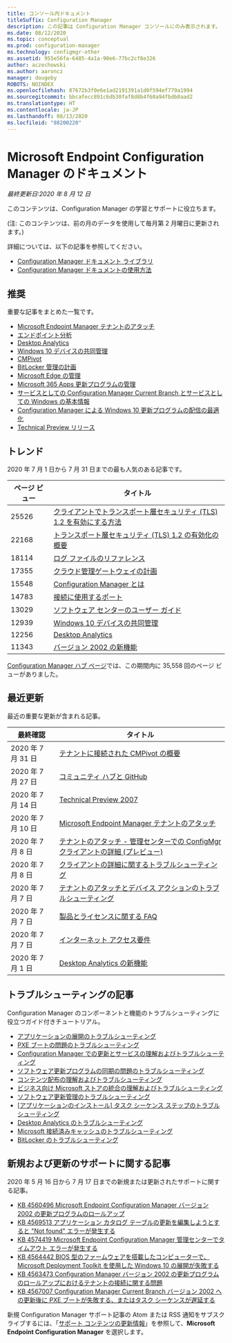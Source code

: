 ```yaml
---
title: コンソール内ドキュメント
titleSuffix: Configuration Manager
description: この記事は Configuration Manager コンソールにのみ表示されます。
ms.date: 08/12/2020
ms.topic: conceptual
ms.prod: configuration-manager
ms.technology: configmgr-other
ms.assetid: 955e56fa-6485-4a1a-90e6-77bc2cf8e326
author: aczechowski
ms.author: aaroncz
manager: dougeby
ROBOTS: NOINDEX
ms.openlocfilehash: 87672b3f0e6e1ad2191391a1d0f594ef779a1994
ms.sourcegitcommit: bbcafecc891c6db30faf8d8b4f60a94fbdb0aad2
ms.translationtype: HT
ms.contentlocale: ja-JP
ms.lasthandoff: 08/13/2020
ms.locfileid: "88200220"
---
```

<!-- 
- Feature 1357546
- This page displays in-console, under the Community workspace, Documentation node. 
- Don't use any relative links; must be full https://docs.microsoft.com and language neutral
- Process: https://microsoft.sharepoint.com/teams/ConfigMgr/Documents/ContentPub/Data%20collection%20process%20for%20Feature%201357546%20In-console%20documentation.docx?web=1
-->

# <a name="microsoft-endpoint-configuration-manager-documentation"></a>Microsoft Endpoint Configuration Manager のドキュメント

*最終更新日:2020 年 8 月 12 日*

このコンテンツは、Configuration Manager の学習とサポートに役立ちます。

(注: このコンテンツは、前の月のデータを使用して毎月第 2 月曜日に更新されます。)

詳細については、以下の記事を参照してください。

- [Configuration Manager ドキュメント ライブラリ](https://docs.microsoft.com/mem/configmgr)  
- [Configuration Manager ドキュメントの使用方法](https://docs.microsoft.com/mem/configmgr/core/understand/use-docs)

## <a name="recommended"></a>推奨

重要な記事をまとめた一覧です。

- [Microsoft Endpoint Manager テナントのアタッチ](https://docs.microsoft.com/mem/configmgr/tenant-attach/)
- [エンドポイント分析](https://docs.microsoft.com/mem/analytics/)
- [Desktop Analytics](https://docs.microsoft.com/mem/configmgr/desktop-analytics/)
- [Windows 10 デバイスの共同管理](https://docs.microsoft.com/mem/configmgr/comanage/)  
- [CMPivot](https://docs.microsoft.com/mem/configmgr/core/servers/manage/cmpivot)  
- [BitLocker 管理の計画](https://docs.microsoft.com/mem/configmgr/protect/plan-design/bitlocker-management)  
- [Microsoft Edge の管理](https://docs.microsoft.com/mem/configmgr/apps/deploy-use/deploy-edge)  
- [Microsoft 365 Apps 更新プログラムの管理](https://docs.microsoft.com/mem/configmgr/sum/deploy-use/manage-office-365-proplus-updates)  
- [サービスとしての Configuration Manager Current Branch とサービスとしての Windows の基本情報](https://docs.microsoft.com/mem/configmgr/core/understand/configuration-manager-and-windows-as-service)
- [Configuration Manager による Windows 10 更新プログラムの配信の最適化](https://docs.microsoft.com/mem/configmgr/sum/deploy-use/optimize-windows-10-update-delivery)
- [Technical Preview リリース](https://docs.microsoft.com/mem/configmgr/core/get-started/technical-preview)

## <a name="trending"></a>トレンド

2020 年 7 月 1 日から 7 月 31 日までの最も人気のある記事です。

| ページ ビュー | タイトル |
|------------|-------|
| 25526 | [クライアントでトランスポート層セキュリティ (TLS) 1.2 を有効にする方法](https://docs.microsoft.com/mem/configmgr/core/plan-design/security/enable-tls-1-2-client) |
| 22168 | [トランスポート層セキュリティ (TLS) 1.2 の有効化の概要](https://docs.microsoft.com/mem/configmgr/core/plan-design/security/enable-tls-1-2) |
| 18114 | [ログ ファイルのリファレンス](https://docs.microsoft.com/mem/configmgr/core/plan-design/hierarchy/log-files) |
| 17355 | [クラウド管理ゲートウェイの計画](https://docs.microsoft.com/mem/configmgr/core/clients/manage/cmg/plan-cloud-management-gateway) |
| 15548 | [Configuration Manager とは](https://docs.microsoft.com/mem/configmgr/core/understand/introduction) |
| 14783 | [接続に使用するポート](https://docs.microsoft.com/mem/configmgr/core/plan-design/hierarchy/ports) |
| 13029 | [ソフトウェア センターのユーザー ガイド](https://docs.microsoft.com/mem/configmgr/core/understand/software-center) |
| 12939 | [Windows 10 デバイスの共同管理](https://docs.microsoft.com/mem/configmgr/comanage/overview) |
| 12256 | [Desktop Analytics](https://docs.microsoft.com/mem/configmgr/desktop-analytics/overview) |
| 11343 | [バージョン 2002 の新機能](https://docs.microsoft.com/mem/configmgr/core/plan-design/changes/whats-new-in-version-2002) |

[Configuration Manager ハブ ページ](https://docs.microsoft.com/mem/configmgr/)では、この期間内に 35,558 回のページ ビューがありました。

## <a name="recently-updated"></a>最近更新

最近の重要な更新が含まれる記事。

| 最終確認 | タイトル |
|---------------|-------|
| 2020 年 7 月 31 日 | [テナントに接続された CMPivot の概要](https://docs.microsoft.com/mem/configmgr/tenant-attach/cmpivot-overview-attached) |
| 2020 年 7 月 27 日 | [コミュニティ ハブと GitHub](https://docs.microsoft.com/mem/configmgr/core/servers/manage/community-hub) |
| 2020 年 7 月 14 日 | [Technical Preview 2007](https://docs.microsoft.com/mem/configmgr/core/get-started/2020/technical-preview-2007) |
| 2020 年 7 月 10 日 | [Microsoft Endpoint Manager テナントのアタッチ](https://docs.microsoft.com/mem/configmgr/tenant-attach/device-sync-actions) |
| 2020 年 7 月 8 日 | [テナントのアタッチ - 管理センターでの ConfigMgr クライアントの詳細 (プレビュー)](https://docs.microsoft.com/mem/configmgr/tenant-attach/client-details) |
| 2020 年 7 月 8 日 | [クライアントの詳細に関するトラブルシューティング](https://docs.microsoft.com/mem/configmgr/tenant-attach/troubleshoot-client-details) |
| 2020 年 7 月 7 日 | [テナントのアタッチとデバイス アクションのトラブルシューティング](https://docs.microsoft.com/mem/configmgr/tenant-attach/troubleshoot) |
| 2020 年 7 月 7 日 | [製品とライセンスに関する FAQ](https://docs.microsoft.com/mem/configmgr/core/understand/product-and-licensing-faq) |
| 2020 年 7 月 7 日 | [インターネット アクセス要件](https://docs.microsoft.com/mem/configmgr/core/plan-design/network/internet-endpoints) |
| 2020 年 7 月 1 日 | [Desktop Analytics の新機能](https://docs.microsoft.com/mem/configmgr/desktop-analytics/whats-new) |

## <a name="troubleshooting-articles"></a>トラブルシューティングの記事

Configuration Manager のコンポーネントと機能のトラブルシューティングに役立つガイド付きチュートリアル。

- [アプリケーションの展開のトラブルシューティング](https://docs.microsoft.com/mem/configmgr/apps/understand/app-deployment-technical-reference)
- [PXE ブートの問題のトラブルシューティング](https://support.microsoft.com/help/4468612)
- [Configuration Manager での更新とサービスの理解およびトラブルシューティング](https://support.microsoft.com/help/4490424)
- [ソフトウェア更新プログラムの同期の問題のトラブルシューティング](https://support.microsoft.com/help/10059)
- [コンテンツ配布の理解およびトラブルシューティング](https://support.microsoft.com/help/4482728)
- [ビジネス向け Microsoft ストアの統合の理解およびトラブルシューティング](https://docs.microsoft.com/mem/configmgr/apps/deploy-use/troubleshoot-microsoft-store-for-business-integration)
- [ソフトウェア更新管理のトラブルシューティング](https://support.microsoft.com/help/10680)
- [[アプリケーションのインストール] タスク シーケンス ステップのトラブルシューティング](https://support.microsoft.com/help/18408/)
- [Desktop Analytics のトラブルシューティング](https://docs.microsoft.com/mem/configmgr/desktop-analytics/troubleshooting)
- [Microsoft 接続済みキャッシュのトラブルシューティング](https://docs.microsoft.com/mem/configmgr/core/servers/deploy/configure/troubleshoot-microsoft-connected-cache)
- [BitLocker のトラブルシューティング](https://docs.microsoft.com/mem/configmgr/protect/tech-ref/bitlocker/troubleshoot)

## <a name="new-and-updated-support-articles"></a>新規および更新のサポートに関する記事

2020 年 5 月 16 日から 7 月 17 日までの新規または更新されたサポートに関する記事。

- [KB 4560496 Microsoft Endpoint Configuration Manager バージョン 2002 の更新プログラムのロールアップ](https://support.microsoft.com/help/4560496)
- [KB 4569513 アプリケーション カタログ テーブルの更新を編集しようとすると "Not found" エラーが発生する](https://support.microsoft.com/help/4569513)
- [KB 4574419 Microsoft Endpoint Configuration Manager 管理センターでタイムアウト エラーが発生する](https://support.microsoft.com/help/4574416)
- [KB 4564442 BIOS 型のファームウェアを搭載したコンピューターで、Microsoft Deployment Toolkit を使用した Windows 10 の展開が失敗する](https://support.microsoft.com/help/4564442)
- [KB 4563473 Configuration Manager バージョン 2002 の更新プログラムのロールアップにおけるテナントの接続に関する問題](https://support.microsoft.com/help/4563473)
- [KB 4567007 Configuration Manager Current Branch バージョン 2002 への更新後に PXE ブートが失敗する、またはタスク シーケンスが遅延する](https://support.microsoft.com/help/4567007)

新規 Configuration Manager サポート記事の Atom または RSS 通知をサブスクライブするには、「[サポート コンテンツの更新情報](https://support.microsoft.com/help/4089498/)」を参照して、**Microsoft Endpoint Configuration Manager** を選択します。  
